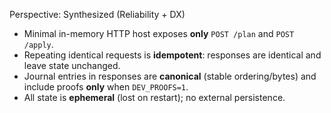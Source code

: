 Perspective: Synthesized (Reliability + DX)

- Minimal in-memory HTTP host exposes **only** `POST /plan` and `POST /apply`.
- Repeating identical requests is **idempotent**: responses are identical and leave state unchanged.
- Journal entries in responses are **canonical** (stable ordering/bytes) and include proofs **only** when `DEV_PROOFS=1`.
- All state is **ephemeral** (lost on restart); no external persistence.

